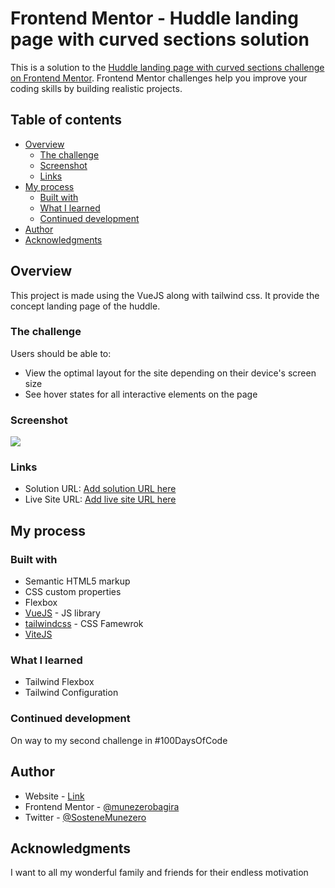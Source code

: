 # Frontend Mentor - Huddle landing page with curved sections solution

This is a solution to the [Huddle landing page with curved sections challenge on Frontend Mentor](https://www.frontendmentor.io/challenges/huddle-landing-page-with-curved-sections-5ca5ecd01e82137ec91a50f2). Frontend Mentor challenges help you improve your coding skills by building realistic projects. 

## Table of contents

- [Overview](#overview)
  - [The challenge](#the-challenge)
  - [Screenshot](#screenshot)
  - [Links](#links)
- [My process](#my-process)
  - [Built with](#built-with)
  - [What I learned](#what-i-learned)
  - [Continued development](#continued-development)
- [Author](#author)
- [Acknowledgments](#acknowledgments)
## Overview
This project is made using the VueJS along with tailwind css. It provide the concept landing page of the huddle.
### The challenge

Users should be able to:

- View the optimal layout for the site depending on their device's screen size
- See hover states for all interactive elements on the page

### Screenshot

![](./screenshot.jpg)
### Links

- Solution URL: [Add solution URL here](https://your-solution-url.com)
- Live Site URL: [Add live site URL here](https://your-live-site-url.com)

## My process

### Built with

- Semantic HTML5 markup
- CSS custom properties
- Flexbox
- [VueJS](https://vue.org/) - JS library
- [tailwindcss](https://tailwindcss.com/) - CSS Famewrok
- [ViteJS](https://vitejs.dev/)

### What I learned
- Tailwind Flexbox
- Tailwind Configuration

### Continued development

On way to my second challenge in #100DaysOfCode

## Author

- Website - [Link](munezerobagira.github.io)
- Frontend Mentor - [@munezerobagira](https://www.frontendmentor.io/profile/munezerobagira)
- Twitter - [@SosteneMunezero](https://www.twitter.com/SosteneMunezero)

## Acknowledgments

I want  to all my wonderful family and friends for their endless motivation